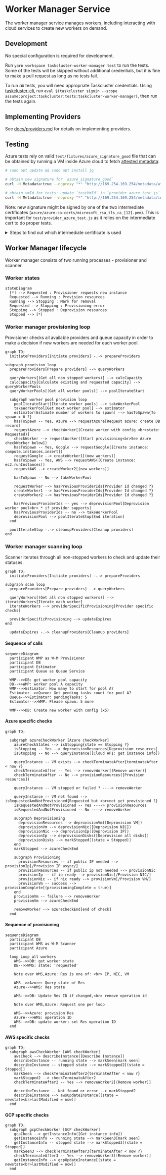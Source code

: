 # Worker Manager Service

The worker manager service manages workers, including interacting with cloud services to create new workers on demand.

## Development

No special configuration is required for development.

Run `yarn workspace taskcluster-worker-manager test` to run the tests.
Some of the tests will be skipped without additional credentials, but it is fine to make a pull request as long as no tests fail.

To run *all* tests, you will need appropriate Taskcluster credentials.
Using [taskcluster-cli](https://github.com/taskcluster/taskcluster-cli), run `eval $(taskcluster signin --scope assume:project:taskcluster:tests:taskcluster-worker-manager)`, then run the tests again.

## Implementing Providers

See [docs/providers.md](docs/providers.md) for details on implementing providers.

## Testing

Azure tests rely on valid `test/fixtures/azure_signature_good` file that can be obtained by running a VM inside Azure cloud to fetch [attested metadata](https://docs.microsoft.com/en-us/azure/virtual-machines/windows/instance-metadata-service?tabs=linux#attested-data):

```sh
# sudo apt update && sudo apt install jq

# obtain new signature for `azure_signature_good`
curl -H Metadata:true --noproxy "*" "http://169.254.169.254/metadata/attested/document?api-version=2021-05-01" | jq -r .signature

# obtain vmId for tests: update `testVmId` in `provider_azure_test.js`
curl -H Metadata:true --noproxy "*" "http://169.254.169.254/metadata/instance?api-version=2021-05-01" | jq -r .compute.vmId
```

Note: new signature might be signed by one of the two intermediate certificates (`azure/azure-ca-certs/microsoft_rsa_tls_ca_[12].pem`). This is important for `test/provider_azure_test.js` as it relies on the intermediate cert to do proper tests.

<details>
<summary>Steps to find out which intermediate certificate is used</summary>
To find out which intermediate cert is used:

```sh
# Decode the signature
base64 -d -i azure_signature_good > decodedsignature
# Get PKCS7 format
openssl pkcs7 -in decodedsignature -inform DER -out sign.pk7
# Get Public key out of pkc7
openssl pkcs7 -in decodedsignature -inform DER  -print_certs -out signer.pem
# Get the intermediate certificate
curl -s -o intermediate.cer "$(openssl x509 -in signer.pem -text -noout | grep " CA Issuers -" | awk -FURI: '{print $2}')"
openssl x509 -inform der -in intermediate.cer -out intermediate.pem
# Verify the contents
openssl smime -verify -in sign.pk7 -inform pem -noverify

# Verify the subject name for the main certificate
openssl x509 -noout -subject -in signer.pem
# Verify the issuer for the main certificate
openssl x509 -noout -issuer -in signer.pem

#Validate the subject name for intermediate certificate
openssl x509 -noout -subject -in intermediate.pem
#Validate the fingerprint for intermediate certificate
openssl x509 -noout -fingerprint -in intermediate.pem
# Verify the issuer for the intermediate certificate
openssl x509 -noout -issuer -in intermediate.pem
```

Last three lines would contain the values that should match `intermediateCertFingerprint`, `intermediateCertSubject`, `intermediateCertIssuer`, `intermediateCertPath` variables in `test/provider_azure_test.js`.
</details>

## Worker Manager lifecycle

Worker manager consists of two running processes - provisioner and scanner.

### Worker states

```mermaid
stateDiagram
  [*] --> Requested : Provisioner requests new instance
  Requested --> Running : Provision resources
  Running --> Stopping : Mark for removal
  Requested --> Stopping : Provisioning error
  Stopping --> Stopped : Deprovision resources
  Stopped --> [*]
```

### Worker manager provisioning loop

Provisioner checks all available providers and queue capacity in order to make a decision if new workers are needed for each worker pool.

```mermaid
graph TD;
  initiateProviders[Initiate providers] -.-> prepareProviders

subgraph provision loop
  prepareProviders[Prepare providers] --> queryWorkers

  queryWorkers[(Get all non stopped workers)] --> calcCapacity
  calcCapacity[Calculate existing and requested capacity] --> queryWorkerPools
  queryWorkerPools[(Get all worker pools)] --> poolIterateStart

  subgraph worker pool provision loop
    poolIterateStart[Iterate worker pools] --> takeWorkerPool
    takeWorkerPool[Get next worker pool] --> estimator
    estimator[Estimate number of workers to spawn] --> hasToSpawn{To spawn > 0 ?}
    hasToSpawn -- Yes, Azure --> requestAzure[Request azure: create DB record]
    requestAzure --> checkWorker[(Create worker with config <br>state: Requested)]
    checkWorker --> requestWorker([Start provisioning<br>See Azure checkWorker below])
    hasToSpawn -- Yes, Google --> requestGoogle([Create instance: compute.instances.insert])
    requestGoogle --> createWorker1[(new workers)]
    hasToSpawn -- Yes, AWS --> requestAWS([Create instance: ec2.runInstances])
    requestAWS --> createWorker2[(new workers)]

    hasToSpawn -- No --> takeWorkerPool

    requestWorker --> hasPreviousProviderIds{Provider Id changed ?}
    createWorker1 --> hasPreviousProviderIds{Provider Id changed ?}
    createWorker2 --> hasPreviousProviderIds{Provider Id changed ?}

    hasPreviousProviderIds -- yes --> deprovisionPool[Deprovision worker pool<br> * if provider supports]
    hasPreviousProviderIds -- no --> takeWorkerPool
    deprovisionPool --> poolIterateStop[End iteration]
  end

  poolIterateStop -.-> cleanupProviders[Cleanup providers]
end
```

### Worker manager scanning loop

Scanner iterates through all non-stopped workers to check and update their statuses.

```mermaid
graph TD;
  initiateProviders[Initiate providers] -.-> prepareProviders

subgraph scan loop
  prepareProviders[Prepare providers] --> queryWorkers

  queryWorkers[(Get all non stopped workers)] --> iterateWorkers[Iterate each worker]
  iterateWorkers --> providerSpecificProvisioning[Provider specific checks]

  providerSpecificProvisioning --> updateExpires
end

  updateExpires -.-> cleanupProviders[Cleanup providers]
```

#### Sequence of calls

```mermaid
sequenceDiagram
  participant WMP as W-M Provisioner
  participant DB
  participant Estimator
  participant Queue as Queue Service

  WMP-->>DB: get worker pool capacity
  DB-->>WMP: worker pool A capacity
  WMP-->>Estimator: How many to start for pool A?
  Estimator-->>Queue: Get pending tasks count for pool A?
  Queue-->>Estimator: pendingTasks: 5
  Estimator-->>WMP: Please spawn: 5 more

  WMP-->>DB: Create new worker with config (x5)
```

#### Azure specific checks

```mermaid
graph TD;

  subgraph azureCheckWorker [Azure checkWorker]
    azureCheckStates --> isStopping{state == Stopping ?}
    isStopping -- Yes --> deprovisionResources[Deprovision resources]
    isStopping -- No --> queryInstance([Cloud API: get instance info])

    queryInstance -- VM exists --> checkTerminateAfter{terminateAfter < now ?}
    checkTerminateAfter -- Yes --> removeWorker[(Remove worker)]
    checkTerminateAfter -- No --> provisionResources([Provision resources])

    queryInstance -- VM stopped or failed ? ----> removeWorker

    queryInstance -- VM not found --> isRequestedAndNotProvisioned{Requested but <br>not yet provisioned ?}
    isRequestedAndNotProvisioned -- Yes ----> provisionResources
    isRequestedAndNotProvisioned -- No ----> removeWorker

    subgraph Deprovisioning
      deprovisionResources --> deprovisionVm([Deprovision VM])
      deprovisionVm --> deprovisionNic([Deprovision NIC])
      deprovisionNic --> deprovisionIp([Deprovision IP])
      deprovisionIp --> deprovisionDisks([Deprovision all disks])
      deprovisionDisks --> markStopped[(state = Stopped)]
    end
    markStopped --> azureCheckEnd

    subgraph Provisioning
      provisionResources -- if public IP needed --> provisionIp[/Provision IP async/]
      provisionResources -- if public ip not needed --> provisionNic
      provisionIp -- if ip ready --> provisionNic[/Provision NIC/]
      provisionNic -- if nic ready --> provisionVm[/Provision VM/]
      provisionVm -- success --> provisionComplete[(provisioningComplete = true)]
    end
    provisionVm -- failure --> removeWorker
    provisionVm --> azureCheckEnd

    removeWorker --> azureCheckEnd[end of check]
  end
```

#### Sequence of provisioning

```mermaid
sequenceDiagram
  participant DB
  participant WMS as W-M Scanner
  participant Azure

  loop Loop all workers
    WMS-->>DB: get worker state
    DB-->>WMS: state: 'requested'

    Note over WMS,Azure: Res is one of: <br> IP, NIC, VM

    WMS-->>Azure: Query state of Res
    Azure-->>WMS: Res state

    WMS-->>DB: Update Res ID if changed,<br> remove operation id

    Note over WMS,Azure: Request one per loop

    WMS-->>Azure: provision Res
    Azure-->>WMS: operation ID
    WMS-->>DB: update worker: set Res operation ID
  end
```

#### AWS specific checks

```mermaid
graph TD;
  subgraph awsCheckWorker [AWS checkWorker]
    awsCheck --> describeInstance([Describe Instance])
    describeInstance -- running state --> markSeen[mark seen]
    describeInstance -- stopped state --> markStopped2[(state = Stopped)]
    markSeen --> checkTerminateAfter2{terminateAfter < now ?}
    markStopped2 --> checkTerminateAfter2
    checkTerminateAfter2 -- Yes --> removeWorker2[(Remove worker)]

    describeInstance -- Not found or error --> markStopped2
    describeInstance --> awsUpdateInstance[(state = newstate<br>lastModified = now)]
  end
```

#### GCP specific checks

```mermaid
graph TD;
  subgraph gcpCheckWorker [GCP checkWorker]
    gcpCheck --> getInstanceInfo([Get instance info])
    getInstanceInfo -- running state --> markSeen3[mark seen]
    getInstanceInfo -- stopped state --> markStopped3[(state = Stopped)]
    markSeen3 --> checkTerminateAfter3{terminateAfter < now ?}
    checkTerminateAfter3 -- Yes --> removeWorker3[(Remove worker)]
    getInstanceInfo --> gcpUpdateInstance[(state = newstate<br>lastModified = now)]
  end
```
